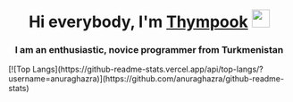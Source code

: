 <h1 align="center">Hi everybody, I'm <a href="https://github.com/Thympook" target="_blank">Thympook</a> 
<img src="https://github.com/blackcater/blackcater/raw/main/images/Hi.gif" height="32"/></h1>
<h3 align="center">I am an enthusiastic, novice programmer from Turkmenistan </h3>
[![Top Langs](https://github-readme-stats.vercel.app/api/top-langs/?username=anuraghazra)](https://github.com/anuraghazra/github-readme-stats)
